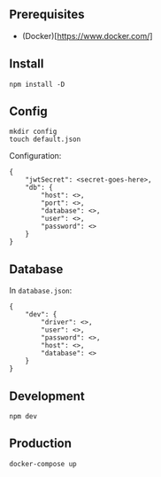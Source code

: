 ## Prerequisites

* (Docker)[https://www.docker.com/]

## Install

```
npm install -D
```

## Config

```
mkdir config 
touch default.json
```

Configuration:
```
{
    "jwtSecret": <secret-goes-here>,
    "db": {
        "host": <>,
        "port": <>,
        "database": <>,
        "user": <>,
        "password": <> 
    }
}
```

## Database

In `database.json`:

```
{
    "dev": {
        "driver": <>,
        "user": <>,
        "password": <>,
        "host": <>,
        "database": <> 
    }
}
```

## Development

```
npm dev
```

## Production

```
docker-compose up
```
